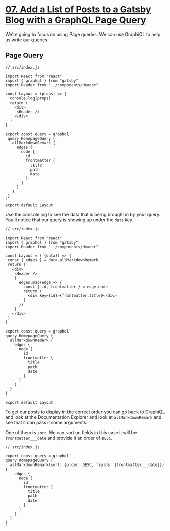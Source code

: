 # [07. Add a List of Posts to a Gatsby Blog with a GraphQL Page Query](https://egghead.io/lessons/gatsby-add-a-list-of-posts-to-a-gatsby-blog-with-a-graphql-page-query)


We're going to focus on using Page queries. We can use GraphiQL to help us write our queries.

## Page Query

```JS
// src/index.js

import React from "react"
import { graphql } from "gatsby"
import Header from "../components/Header"

const Layout = (props) => {
  console.log(props)
  return (
    <div>
     <Header />
    </div>
  )
}

export const query = graphql`
 query HomepageQuery {
   allMarkdownRemark {
     edges {
       node {
         id
         frontmatter {
           title
           path
           date
         }
       }
     }
   }
 }
`
export default Layout
```

Use the console log to see the data that is being brought in by your query. You'll notice that our query is showing up under the `data` key.



```JS
// src/index.js

import React from "react"
import { graphql } from "gatsby"
import Header from "../components/Header"

const Layout = ( {data}) => {
 const { edges } = data.allMarkdownRemark
 return (
   <div>
    <Header />
    {
      edges.map(edge => {
        const { id, frontmatter } = edge.node
        return (
          <div key={id}>{frontmatter.title}</div>
        )
      })
    }
   </div>
 )
}

export const query = graphql`
query HomepageQuery {
  allMarkdownRemark {
    edges {
      node {
        id
        frontmatter {
          title
          path
          date
        }
      }
    }
  }
}
`
export default Layout
```


To get our posts to display in the correct order you can go back to GraphiQL and look at the Documentation Explorer and look at `allMarkdownRemark` and see that it can pass it some arguments. 

One of them is `sort`. We can sort on fields in this case it will be `frontmatter___date` and provide it an order of `DESC`.

```JS
// src/index.js

export const query = graphql`
query HomepageQuery {
  allMarkdownRemark(sort: {order: DESC, fields: [frontmatter___date]}) {
    edges {
      node {
        id
        frontmatter {
          title
          path
          date
        }
      }
    }
  }
}
`
```

